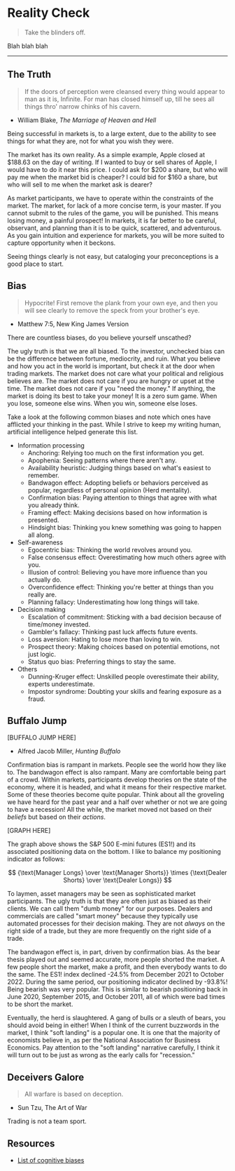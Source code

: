 # Reality Check

> Take the blinders off.

Blah blah blah

---

## The Truth

> If the doors of perception were cleansed every thing would appear to man as it is, Infinite. For man has closed himself up, till he sees all things thro' narrow chinks of his cavern.

- William Blake, *The Marriage of Heaven and Hell*

Being successful in markets is, to a large extent, due to the ability to see things for what they are, not for what you wish they were.

The market has its own reality. As a simple example, Apple closed at $188.63 on the day of writing. If I wanted to buy or sell shares of Apple, I would have to do it near this price. I could ask for $200 a share, but who will pay me when the market bid is cheaper? I could bid for $160 a share, but who will sell to me when the market ask is dearer?

As market participants, we have to operate within the constraints of the market. The market, for lack of a more concise term, is your master. If you cannot submit to the rules of the game, you will be punished. This means losing money, a painful prospect! In markets, it is far better to be careful, observant, and planning than it is to be quick, scattered, and adventurous. As you gain intuition and experience for markets, you will be more suited to capture opportunity when it beckons.

Seeing things clearly is not easy, but cataloging your preconceptions is a good place to start.

## Bias

> Hypocrite! First remove the plank from your own eye, and then you will see clearly to remove the speck from your brother's eye.

- Matthew 7:5, New King James Version

There are countless biases, do you believe yourself unscathed?

The ugly truth is that we are all biased. To the investor, unchecked bias can be the difference between fortune, mediocrity, and ruin. What you believe and how you act in the world is important, but check it at the door when trading markets. The market does not care what your political and religious believes are. The market does not care if you are hungry or upset at the time. The market does not care if you "need the money." If anything, the market is doing its best to take your money! It is a zero sum game. When you lose, someone else wins. When you win, someone else loses.

Take a look at the following common biases and note which ones have afflicted your thinking in the past. While I strive to keep my writing human, artificial intelligence helped generate this list.

- Information processing
  - Anchoring: Relying too much on the first information you get.
  - Apophenia: Seeing patterns where there aren't any.
  - Availability heuristic: Judging things based on what's easiest to remember.
  - Bandwagon effect: Adopting beliefs or behaviors perceived as popular, regardless of personal opinion (Herd mentality).
  - Confirmation bias: Paying attention to things that agree with what you already think.
  - Framing effect: Making decisions based on how information is presented.
  - Hindsight bias: Thinking you knew something was going to happen all along.
- Self-awareness
  - Egocentric bias: Thinking the world revolves around you.
  - False consensus effect: Overestimating how much others agree with you.
  - Illusion of control: Believing you have more influence than you actually do.
  - Overconfidence effect: Thinking you're better at things than you really are.
  - Planning fallacy: Underestimating how long things will take.
- Decision making
  - Escalation of commitment: Sticking with a bad decision because of time/money invested.
  - Gambler's fallacy: Thinking past luck affects future events.
  - Loss aversion: Hating to lose more than loving to win.
  - Prospect theory: Making choices based on potential emotions, not just logic.
  - Status quo bias: Preferring things to stay the same.
- Others
  - Dunning-Kruger effect: Unskilled people overestimate their ability, experts underestimate.
  - Impostor syndrome: Doubting your skills and fearing exposure as a fraud.

## Buffalo Jump

[BUFFALO JUMP HERE]

- Alfred Jacob Miller, *Hunting Buffalo*

Confirmation bias is rampant in markets. People see the world how they like to. The bandwagon effect is also rampant. Many are comfortable being part of a crowd. Within markets, participants develop theories on the state of the economy, where it is headed, and what it means for their respective market. Some of these theories become quite popular. Think about all the groveling we have heard for the past year and a half over whether or not we are going to have a recession! All the while, the market moved not based on their *beliefs* but based on their *actions*.

[GRAPH HERE]

The graph above shows the S&P 500 E-mini futures (ES1!) and its associated positioning data on the bottom. I like to balance my positioning indicator as follows:

$$
{\text{Manager Longs} \over \text{Manager Shorts}}
\times
{\text{Dealer Shorts} \over \text{Dealer Longs}}
$$

To laymen, asset managers may be seen as sophisticated market participants. The ugly truth is that they are often just as biased as their clients. We can call them "dumb money" for our purposes. Dealers and commercials are called "smart money" because they typically use automated processes for their decision making. They are not *always* on the right side of a trade, but they are more frequently on the right side of a trade.

The bandwagon effect is, in part, driven by confirmation bias. As the bear thesis played out and seemed accurate, more people shorted the market. A few people short the market, make a profit, and then everybody wants to do the same. The ES1! index declined -24.5% from December 2021 to October 2022. During the same period, our positioning indicator declined by -93.8%! Being bearish was very popular. This is similar to bearish positioning back in June 2020, September 2015, and October 2011, all of which were bad times to be short the market.

Eventually, the herd is slaughtered. A gang of bulls or a sleuth of bears, you should avoid being in either! When I think of the current buzzwords in the market, I think "soft landing" is a popular one. It is one that the majority of economists believe in, as per the National Association for Business Economics. Pay attention to the "soft landing" narrative carefully, I think it will turn out to be just as wrong as the early calls for "recession."

## Deceivers Galore

> All warfare is based on deception.

- Sun Tzu, The Art of War

Trading is not a team sport.

## Resources

- [List of cognitive biases](https://en.wikipedia.org/wiki/List_of_cognitive_biases)
